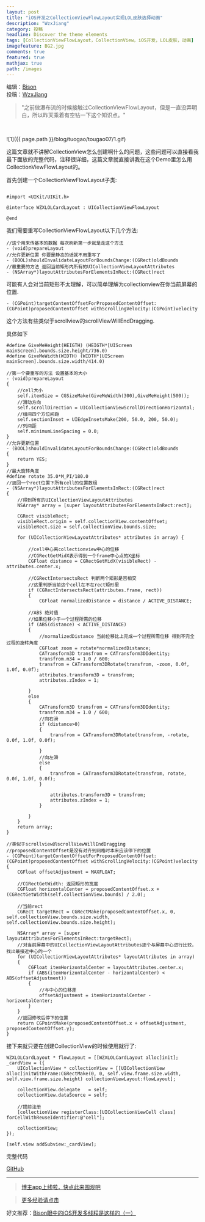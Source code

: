 ```yaml
---
layout: post
title: "iOS开发之CollectionViewFlowLayout实现LOL皮肤选择动画"
description: "WzxJiang"
category: 投稿
headline: Discover the theme elements
tags: [CollectionViewFlowLayout，CollectionView，iOS开发，LOL皮肤，动画]
imagefeature: BG2.jpg
comments: true
featured: true
mathjax: true
path: /images
---
```

编辑：[Bison](http://allluckly.cn/)<br>
投稿：[WzxJiang](http://www.jianshu.com/p/eb6708631aa9)<br>

>&quot;之前做瀑布流的时候接触过CollectionViewFlowLayout，但是一直没弄明白，所以昨天乘着有空钻一下这个知识点。&quot;

<br>

![1]({{ page.path }}/blog/tuogao/tougao07/1.gif)<br>


这篇文章就不讲解CollectionView怎么创建啊什么的问题，这些问题可以直接看我最下面放的完整代码，注释很详细，这篇文章就直接讲我在这个Demo里怎么用CollectionViewFlowLayout的。<br>

首先创建一个CollectionViewFlowLayout子类:<br>

```

#import <UIKit/UIKit.h>

@interface WZXLOLCardLayout : UICollectionViewFlowLayout

@end

```

我们需要重写CollectionViewFlowLayout以下几个方法:<br>

```
//这个用来传基本的数据 每次刷新第一步就是走这个方法
- (void)prepareLayout
//允许更新位置 你要是静态的话就不用重写了
- (BOOL)shouldInvalidateLayoutForBoundsChange:(CGRect)oldBounds
//最重要的方法 返回当前矩形内所有的UICollectionViewLayoutAttributes 
- (NSArray*)layoutAttributesForElementsInRect:(CGRect)rect
```

可能有人会对当前矩形不太理解，可以简单理解为collectionview在你当前屏幕的位置.<br>

```
- (CGPoint)targetContentOffsetForProposedContentOffset:(CGPoint)proposedContentOffset withScrollingVelocity:(CGPoint)velocity
```
这个方法有些类似于scrollview的scrollViewWillEndDragging.<br>

具体如下<br>

```
#define GiveMeHeight(HEIGTH) (HEIGTH*[UIScreen mainScreen].bounds.size.height/736.0)
#define GiveMeWidth(WIDTH) (WIDTH*[UIScreen mainScreen].bounds.size.width/414.0)

//第一个要重写的方法 设置基本的大小
- (void)prepareLayout
{
    //cell大小
    self.itemSize = CGSizeMake(GiveMeWidth(300),GiveMeHeight(500));
    //滑动方向
    self.scrollDirection = UICollectionViewScrollDirectionHorizontal;
    //组间四个方位间距
    self.sectionInset = UIEdgeInsetsMake(200, 50.0, 200, 50.0);
    //列间距
    self.minimumLineSpacing = 0.0;
}
//允许更新位置
- (BOOL)shouldInvalidateLayoutForBoundsChange:(CGRect)oldBounds
{
    return YES;
}
//最大旋转角度
#define rotate 35.0*M_PI/180.0
//返回一个rect位置下所有cell的位置数组
- (NSArray*)layoutAttributesForElementsInRect:(CGRect)rect
{
    //得到所有的UICollectionViewLayoutAttributes
    NSArray* array = [super layoutAttributesForElementsInRect:rect];

    CGRect visibleRect;
    visibleRect.origin = self.collectionView.contentOffset;
    visibleRect.size = self.collectionView.bounds.size;

    for (UICollectionViewLayoutAttributes* attributes in array) {

        //cell中心离collectionview中心的位移
        //CGRectGetMidX表示得到一个frame中心点的X坐标
        CGFloat distance = CGRectGetMidX(visibleRect) - attributes.center.x;

        //CGRectIntersectsRect 判断两个矩形是否相交
        //这里判断当前这个cell在不在rect矩形里
        if (CGRectIntersectsRect(attributes.frame, rect))
        {
            CGFloat normalizedDistance = distance / ACTIVE_DISTANCE;

        //ABS 绝对值
        //如果位移小于一个过程所需的位移
        if (ABS(distance) < ACTIVE_DISTANCE)
        {
            //normalizedDistance 当前位移比上完成一个过程所需位移 得到不完全过程的旋转角度
            CGFloat zoom = rotate*normalizedDistance;
            CATransform3D transfrom = CATransform3DIdentity;
            transfrom.m34 = 1.0 / 600;
            transfrom = CATransform3DRotate(transfrom, -zoom, 0.0f, 1.0f, 0.0f);
            attributes.transform3D = transfrom;
            attributes.zIndex = 1;

        }
        else
        {
            CATransform3D transfrom = CATransform3DIdentity;
            transfrom.m34 = 1.0 / 600;
            //向右滑
            if (distance>0)
            {
                transfrom = CATransform3DRotate(transfrom, -rotate, 0.0f, 1.0f, 0.0f);

            }
            //向左滑
            else
            {
                transfrom = CATransform3DRotate(transfrom, rotate, 0.0f, 1.0f, 0.0f);
            }

                attributes.transform3D = transfrom;
                attributes.zIndex = 1;
            }

        }
    }
    return array;
}

//类似于scrollview的scrollViewWillEndDragging
//proposedContentOffset是没有对齐到网格时本来应该停下的位置
- (CGPoint)targetContentOffsetForProposedContentOffset:(CGPoint)proposedContentOffset withScrollingVelocity:(CGPoint)velocity
{
    CGFloat offsetAdjustment = MAXFLOAT;

    //CGRectGetWidth: 返回矩形的宽度
    CGFloat horizontalCenter = proposedContentOffset.x + (CGRectGetWidth(self.collectionView.bounds) / 2.0);

    //当前rect
    CGRect targetRect = CGRectMake(proposedContentOffset.x, 0, self.collectionView.bounds.size.width, self.collectionView.bounds.size.height);

    NSArray* array = [super layoutAttributesForElementsInRect:targetRect];
    //对当前屏幕中的UICollectionViewLayoutAttributes逐个与屏幕中心进行比较，找出最接近中心的一个
    for (UICollectionViewLayoutAttributes* layoutAttributes in array)
    {
        CGFloat itemHorizontalCenter = layoutAttributes.center.x;
        if (ABS(itemHorizontalCenter - horizontalCenter) < ABS(offsetAdjustment))
        {
            //与中心的位移差
            offsetAdjustment = itemHorizontalCenter - horizontalCenter;
        }
    }
    //返回修改后停下的位置
    return CGPointMake(proposedContentOffset.x + offsetAdjustment, proposedContentOffset.y);
}

```

接下来就只要在创建CollectionView的时候使用就行了:<br>

```
WZXLOLCardLayout * flowLayout = [[WZXLOLCardLayout alloc]init];
_cardView = ({
    UICollectionView * collectionView = [[UICollectionView alloc]initWithFrame:CGRectMake(0, 0, self.view.frame.size.width, self.view.frame.size.height) collectionViewLayout:flowLayout];

    collectionView.delegate   = self;
    collectionView.dataSource = self;

    //提前注册
    [collectionView registerClass:[UICollectionViewCell class] forCellWithReuseIdentifier:@"cell"];

    collectionView;
});

[self.view addSubview:_cardView];

```


完整代码<br>

[GitHub](https://github.com/Wzxhaha/WZXLOLCardView)<br>

----------------------------------------------------------

> [博主app上线啦，快点此来围观吧](https://itunes.apple.com/us/app/it-blog-zi-xueios-kai-fa-jin/id1067787090?l=zh&ls=1&mt=8)<br>

> [更多经验请点击](http://allluckly.cn/)<br>

好文推荐：[Bison眼中的iOS开发多线程是这样的（一）](http://allluckly.cn/多线程/duoxiancheng01/)<br>







